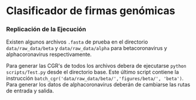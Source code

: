# Clasificador de firmas genómicas


### Replicación de la Ejecución

Existen algunos archivos `.fasta` de prueba en el directorio `data/raw_data/beta` y `data/raw_data/alpha` para betacoronavirus y alphacoronavirus respectivamente.

Para generar las CGR's de todos los archivos debera de ejecutarse `python scripts/Test.py` desde el directorio base. Este último script contiene la instrucción `batch_cgr('data/raw_data/beta/','figures/beta/', 'beta')`. Para generar los datos de alphacoronavirus deberán de cambiarse las rutas de entrada y salida.
